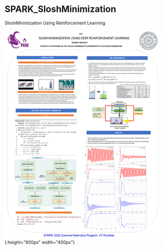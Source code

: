 # SPARK_SloshMinimization
SloshMinimization Using Reinforcement Learning

![Slosh Minimization](poster.png){:height="800px" width="400px"}


